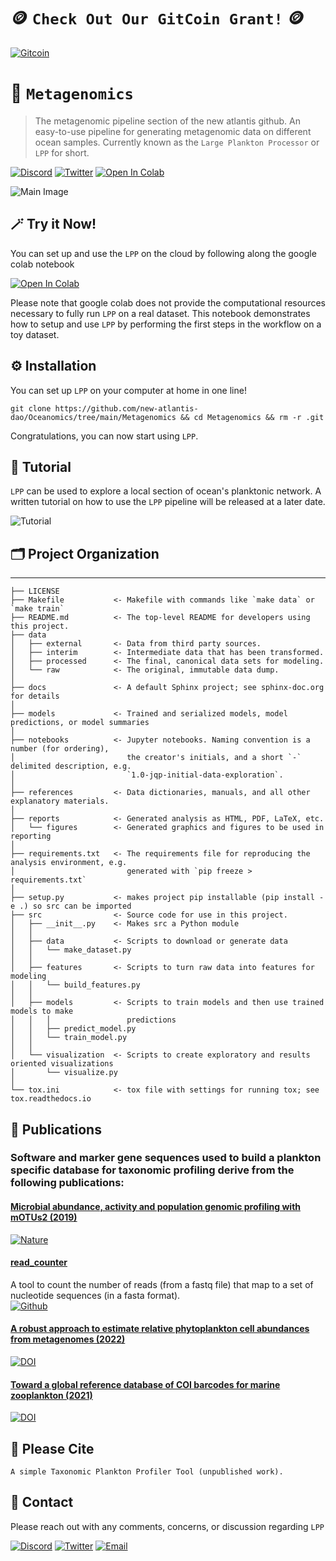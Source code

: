 # 🪙 `Check Out Our GitCoin Grant!` 🪙
[![Gitcoin](https://img.shields.io/badge/GitCoin-New%20Atlantis-F3587D)](https://gitcoin.co/grants/7126/new-atlantis-ocean-biodiversity-restoration-resci)

# 🧬 `Metagenomics`

> The metagenomic pipeline section of the new atlantis github. An easy-to-use pipeline for generating metagenomic data on different ocean samples.
Currently known as the `Large Plankton Processor` or `LPP` for short.

[![Discord](https://img.shields.io/badge/Discord-New%20Atlantis-7289da)](https://discord.gg/newatlantis)
[![Twitter](https://img.shields.io/badge/Twitter-%40NewAtlantisDAO-00acee)](https://twitter.com/NewAtlantisDAO)
[![Open In Colab](https://colab.research.google.com/assets/colab-badge.svg)](https://colab.research.google.com/github/new-atlantis-dao/Metagenomics/blob/8503d74f9769b7201a174f203781e5d6b9f72cb9/notebooks/Custom_DB_MTG/CustomDB_MTG_Taxa_Profiling_v1.0.ipynb)

![Main Image](https://github.com/new-atlantis-dao/presentations/blob/main/OrcaEye%20PN%20Watermarked.png)




## 🪄 Try it Now!
You can set up and use the `LPP` on the cloud by following along the google colab notebook

[![Open In Colab](https://colab.research.google.com/assets/colab-badge.svg)](https://colab.research.google.com/github/new-atlantis-dao/Metagenomics/blob/8503d74f9769b7201a174f203781e5d6b9f72cb9/notebooks/Custom_DB_MTG/CustomDB_MTG_Taxa_Profiling_v1.0.ipynb)

Please note that google colab does not provide the computational resources necessary to fully run `LPP` on a real dataset. This notebook demonstrates how to setup and use `LPP` by performing the first steps in the workflow on a toy dataset.


## ⚙️ Installation
You can set up `LPP` on your computer at home in one line!
```
git clone https://github.com/new-atlantis-dao/Oceanomics/tree/main/Metagenomics && cd Metagenomics && rm -r .git
```
Congratulations, you can now start using `LPP`.

## 📯 Tutorial
`LPP` can be used to explore  a local section of ocean's planktonic network. A written tutorial on how to use the `LPP` pipeline will be released at a later date.

![Tutorial](https://img.shields.io/badge/LPP-Tutorial-%23d8b365)



## 🗂 Project Organization
------------

    ├── LICENSE
    ├── Makefile           <- Makefile with commands like `make data` or `make train`
    ├── README.md          <- The top-level README for developers using this project.
    ├── data
    │   ├── external       <- Data from third party sources.
    │   ├── interim        <- Intermediate data that has been transformed.
    │   ├── processed      <- The final, canonical data sets for modeling.
    │   └── raw            <- The original, immutable data dump.
    │
    ├── docs               <- A default Sphinx project; see sphinx-doc.org for details
    │
    ├── models             <- Trained and serialized models, model predictions, or model summaries
    │
    ├── notebooks          <- Jupyter notebooks. Naming convention is a number (for ordering),
    │                         the creator's initials, and a short `-` delimited description, e.g.
    │                         `1.0-jqp-initial-data-exploration`.
    │
    ├── references         <- Data dictionaries, manuals, and all other explanatory materials.
    │
    ├── reports            <- Generated analysis as HTML, PDF, LaTeX, etc.
    │   └── figures        <- Generated graphics and figures to be used in reporting
    │
    ├── requirements.txt   <- The requirements file for reproducing the analysis environment, e.g.
    │                         generated with `pip freeze > requirements.txt`
    │
    ├── setup.py           <- makes project pip installable (pip install -e .) so src can be imported
    ├── src                <- Source code for use in this project.
    │   ├── __init__.py    <- Makes src a Python module
    │   │
    │   ├── data           <- Scripts to download or generate data
    │   │   └── make_dataset.py
    │   │
    │   ├── features       <- Scripts to turn raw data into features for modeling
    │   │   └── build_features.py
    │   │
    │   ├── models         <- Scripts to train models and then use trained models to make
    │   │   │                 predictions
    │   │   ├── predict_model.py
    │   │   └── train_model.py
    │   │
    │   └── visualization  <- Scripts to create exploratory and results oriented visualizations
    │       └── visualize.py
    │
    └── tox.ini            <- tox file with settings for running tox; see tox.readthedocs.io

## 📜 Publications
### Software and marker gene sequences used to build a plankton specific database for taxonomic profiling derive from the following publications:

#### [Microbial abundance, activity and population genomic profiling with mOTUs2 (2019)](https://www.nature.com/articles/s41467-019-08844-4)    
[![Nature](https://img.shields.io/badge/Nature-s41467--019--08844--4-F39B7F)](https://www.nature.com/articles/s41467-019-08844-4)


#### [read_counter](https://github.com/AlessioMilanese/read_counter)      
A tool to count the number of reads (from a fastq file) that map to a set of nucleotide sequences (in a fasta format).      
[![Github](https://img.shields.io/badge/GitHub-read_counter-6e5494)](https://github.com/AlessioMilanese/read_counter)


#### [A robust approach to estimate relative phytoplankton cell abundances from metagenomes (2022)](https://onlinelibrary.wiley.com/doi/full/10.1111/1755-0998.13592)      
[![DOI](https://img.shields.io/badge/DOI-10.1111%2F1755--0998.13592-B31B1B)](https://onlinelibrary.wiley.com/doi/full/10.1111/1755-0998.13592)

#### [Toward a global reference database of COI barcodes for marine zooplankton (2021)](https://link.springer.com/article/10.1007/s00227-021-03887-y)    
[![DOI](https://img.shields.io/badge/DOI-10.1007%2Fs00227--021--03887--y-B31B1B)](https://link.springer.com/article/10.1007/s00227-021-03887-y)

## 📝 Please Cite
```
A simple Taxonomic Plankton Profiler Tool (unpublished work).
```

## 📲 Contact
Please reach out with any comments, concerns, or discussion regarding `LPP`

[![Discord](https://img.shields.io/badge/Discord-New%20Atlantis-7289da)](https://discord.gg/newatlantis)
[![Twitter](https://img.shields.io/badge/Twitter-%40NewAtlantisDAO-00acee)](https://twitter.com/NewAtlantisDAO)
[![Email](https://img.shields.io/badge/Email-tom%40newatlantis.io-%23ffce00)](tom@newatlantis.io)
